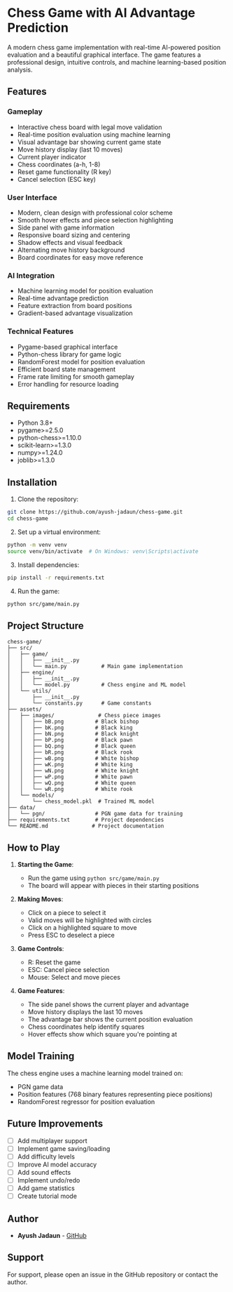 # Chess Game with AI Advantage Prediction

A modern chess game implementation with real-time AI-powered position evaluation and a beautiful graphical interface. The game features a professional design, intuitive controls, and machine learning-based position analysis.

## Features

### Gameplay

- Interactive chess board with legal move validation
- Real-time position evaluation using machine learning
- Visual advantage bar showing current game state
- Move history display (last 10 moves)
- Current player indicator
- Chess coordinates (a-h, 1-8)
- Reset game functionality (R key)
- Cancel selection (ESC key)

### User Interface

- Modern, clean design with professional color scheme
- Smooth hover effects and piece selection highlighting
- Side panel with game information
- Responsive board sizing and centering
- Shadow effects and visual feedback
- Alternating move history background
- Board coordinates for easy move reference

### AI Integration

- Machine learning model for position evaluation
- Real-time advantage prediction
- Feature extraction from board positions
- Gradient-based advantage visualization

### Technical Features

- Pygame-based graphical interface
- Python-chess library for game logic
- RandomForest model for position evaluation
- Efficient board state management
- Frame rate limiting for smooth gameplay
- Error handling for resource loading

## Requirements

- Python 3.8+
- pygame>=2.5.0
- python-chess>=1.10.0
- scikit-learn>=1.3.0
- numpy>=1.24.0
- joblib>=1.3.0

## Installation

1. Clone the repository:

```bash
git clone https://github.com/ayush-jadaun/chess-game.git
cd chess-game
```

2. Set up a virtual environment:

```bash
python -m venv venv
source venv/bin/activate  # On Windows: venv\Scripts\activate
```

3. Install dependencies:

```bash
pip install -r requirements.txt
```

4. Run the game:

```bash
python src/game/main.py
```

## Project Structure

```
chess-game/
├── src/
│   ├── game/
│   │   ├── __init__.py
│   │   └── main.py           # Main game implementation
│   ├── engine/
│   │   ├── __init__.py
│   │   └── model.py          # Chess engine and ML model
│   └── utils/
│       ├── __init__.py
│       └── constants.py      # Game constants
├── assets/
│   ├── images/              # Chess piece images
│   │   ├── bB.png          # Black bishop
│   │   ├── bK.png          # Black king
│   │   ├── bN.png          # Black knight
│   │   ├── bP.png          # Black pawn
│   │   ├── bQ.png          # Black queen
│   │   ├── bR.png          # Black rook
│   │   ├── wB.png          # White bishop
│   │   ├── wK.png          # White king
│   │   ├── wN.png          # White knight
│   │   ├── wP.png          # White pawn
│   │   ├── wQ.png          # White queen
│   │   └── wR.png          # White rook
│   └── models/
│       └── chess_model.pkl  # Trained ML model
├── data/
│   └── pgn/                # PGN game data for training
├── requirements.txt        # Project dependencies
└── README.md              # Project documentation
```

## How to Play

1. **Starting the Game**:

   - Run the game using `python src/game/main.py`
   - The board will appear with pieces in their starting positions

2. **Making Moves**:

   - Click on a piece to select it
   - Valid moves will be highlighted with circles
   - Click on a highlighted square to move
   - Press ESC to deselect a piece

3. **Game Controls**:

   - R: Reset the game
   - ESC: Cancel piece selection
   - Mouse: Select and move pieces

4. **Game Features**:
   - The side panel shows the current player and advantage
   - Move history displays the last 10 moves
   - The advantage bar shows the current position evaluation
   - Chess coordinates help identify squares
   - Hover effects show which square you're pointing at

## Model Training

The chess engine uses a machine learning model trained on:

- PGN game data
- Position features (768 binary features representing piece positions)
- RandomForest regressor for position evaluation

## Future Improvements

- [ ] Add multiplayer support
- [ ] Implement game saving/loading
- [ ] Add difficulty levels
- [ ] Improve AI model accuracy
- [ ] Add sound effects
- [ ] Implement undo/redo
- [ ] Add game statistics
- [ ] Create tutorial mode

## Author

- **Ayush Jadaun** - [GitHub](https://github.com/ayush-jadaun)

## Support

For support, please open an issue in the GitHub repository or contact the author.
